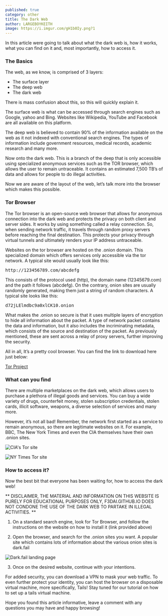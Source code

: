 ```yaml
---
published: true
category: other
title: The Dark Web
author: LARGEBOYKEITH
image: https://i.imgur.com/gH1b0Iy.png?1
---
```


In this article were going to talk about what the dark web is, how it works, what you can find on it and, most importantly, how to access it.
 
### The Basics

The web, as we know, is comprised of 3 layers: 

- The surface layer
- The deep web
- The dark web

There is mass confusion about this, so this will quickly explain it.
 
The surface web is what can be accessed through search engines such as Google, yahoo and Bing. Websites like Wikipedia, YouTube and Facebook are all available on this platform.
 
The deep web is believed to contain 90% of the information available on the web as it not indexed with conventional search engines. The types of information include government resources, medical records, academic research and many more.
 
Now onto the dark web. This is a branch of the deep that is only accessible using specialized anonymous services such as the TOR browser, which allows the user to remain untraceable. It contains an estimated 7,500 TB’s of data and allows for people to do illegal activities.
 
Now we are aware of the layout of the web, let’s talk more into the browser which makes this possible.
 
### Tor Browser

The Tor browser is an open-source web browser that allows for anonymous connection into the dark web and protects the privacy on both client and server sides. It works by using something called a relay connection. So, when sending network traffic, it travels through random proxy servers before reaching the final destination. This protects your privacy through virtual tunnels and ultimately renders your IP address untraceable.
 
Websites on the tor browser are hosted on the .onion domain. This specialized domain which offers services only accessible via the tor network. A typical site would usually look like this:

<pre>http://123456789.com/abcdefg</pre>

This consists of the protocol used (http), the domain name (12345679.com) and the path it follows (abcdefg). On the contrary, onion sites are usually randomly generated, making them just a string of random characters. A typical site looks like this:

<pre>d72jLElmdbc9a0xlCK10.onion</pre> 

What makes the .onion so secure is that it uses multiple layers of encryption to hide all information about the packet. A type of network packet contains the data and information, but it also includes the incriminating metadata, which consists of the source and destination of the packet. As previously mentioned, these are sent across a relay of proxy servers, further improving the security.
 
All in all, It’s a pretty cool browser. You can find the link to download here just below:

[Tor Project](https://www.torproject.org/download/)
 
### What can you find

There are multiple marketplaces on the dark web, which allows users to purchase a plethora of illegal goods and services. You can buy a wide variety of drugs, counterfeit money, stolen subscription credentials, stolen cards, illicit software, weapons, a diverse selection of services and many more.
 
However, it’s not all bad! Remember, the network first started as a service to remain anonymous, so there are legitimate websites on it. For example, BBC, The New York Times and even the CIA themselves have their own .onion sites.

![CIA's Tor site](https://i.imgur.com/gH1b0Iy.png?1)

![NY Times Tor site](https://i.imgur.com/6keAih0.jpg)

### How to access it?

Now the best bit that everyone has been waiting for, how to access the dark web!

** DISCLAIMER, THE MATERIAL AND INFORMATION ON THIS WEBSITE IS PURELY FOR EDUCATIONAL PURPOSES ONLY, F3DAI.GITHUB.IO DOES NOT CONDONE THE USE OF THE DARK WEB TO PARTAKE IN ILLEGAL ACTIVITIES. **
 
1)  On a standard search engine, look for Tor Browser, and follow the instructions on the website on how to install it (link provided above)
 
2)  Open the browser, and search for the .onion sites you want. A popular site which contains lots of information about the various onion sites is dark.fail
 
![Dark.fail landing page](https://i.imgur.com/HeUg4dn.jpg)
 
3)  Once on the desired website, continue with your intentions.
 
For added security, you can download a VPN to mask your web traffic. To even further protect your identity, you can host the browser on a disposable virtual machine, more specifically, Tails! Stay tuned for our tutorial on how to set up a tails virtual machine.
 
Hope you found this article informative, leave a comment with any questions you may have and happy browsing!
